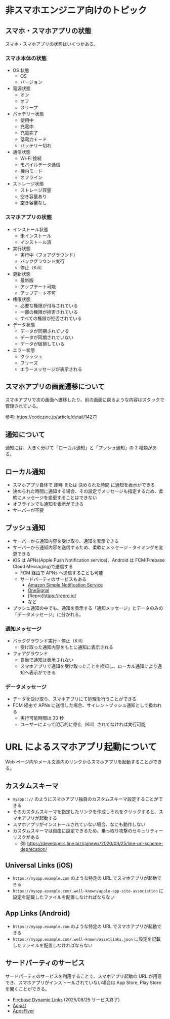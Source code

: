 # 非スマホエンジニア向けのトピック

## スマホ・スマホアプリの状態

スマホ・スマホアプリの状態はいくつかある。

### スマホ本体の状態

- OS 状態
  - OS
  - バージョン
- 電源状態
  - オン
  - オフ
  - スリープ
- バッテリー状態
  - 使用中
  - 充電中
  - 充電完了
  - 低電力モード
  - バッテリー切れ
- 通信状態
  - Wi-Fi 接続
  - モバイルデータ通信
  - 機内モード
  - オフライン
- ストレージ状態
  - ストレージ容量
  - 空き容量あり
  - 空き容量なし

### スマホアプリの状態

- インストール状態
  - 未インストール
  - インストール済
- 実行状態
  - 実行中（フォアグラウンド）
  - バックグラウンド実行
  - 停止（Kill）
- 更新状態
  - 最新版
  - アップデート可能
  - アップデート不可
- 権限状態
  - 必要な権限が付与されている
  - 一部の権限が拒否されている
  - すべての権限が拒否されている
- データ状態
  - データが同期されている
  - データが同期されていない
  - データが破損している
- エラー状態
  - クラッシュ
  - フリーズ
  - エラーメッセージが表示される

## スマホアプリの画面遷移について

スマホアプリで次の画面へ遷移したり、前の画面に戻るような内容はスタックで管理されている。

参考: https://codezine.jp/article/detail/14271

## 通知について

通知には、大きく分けて「ローカル通知」と「プッシュ通知」の 2 種類がある。

## ローカル通知

- スマホアプリ自体で 即時 または 決められた時間 に通知を表示ができる
- 決められた時間に通知する場合、その設定でメッセージも指定するため、柔軟にメッセージを変更することはできない
- オフラインでも通知を表示ができる
- サーバーが不要

## プッシュ通知

- サーバーから通知内容を受け取り、通知を表示できる
- サーバーから通知内容を送信するため、柔軟にメッセージ・タイミングを変更できる
- iOS は APNs(Apple Push Notification service)、Android は FCM(Firebase Cloud Messaging)で送信する
  - FCM 経由で APNs へ送信することも可能
  - サードパーティのサービスもある
    - [Amazon Simple Notification Service](https://aws.amazon.com/jp/sns/)
    - [OneSignal](https://onesignal.com/)
    - [Repro]https://repro.io/
    - など
- プッシュ通知の中でも、通知を表示する「通知メッセージ」とデータのみの「データメッセージ」に分かれる。

### 通知メッセージ

- バックグラウンド実行・停止（Kill）
  - 受け取った通知内容をもとに通知に表示される
- フォアグラウンド
  - 自動で通知は表示されない
  - スマホアプリで通知を受け取ったことを検知し、ローカル通知により通知へ表示ができる

### データメッセージ

- データを受け取り、スマホアプリにて処理を行うことができる
- FCM 経由で APNs に送信した場合、サイレントプッシュ通知として扱われる
  - 実行可能時間は 30 秒
  - ユーザーによって明示的に停止（Kill）されてなければ実行可能

# URL によるスマホアプリ起動について

Web ページ内やメール文章内のリンクからスマホアプリを起動することができる。

## カスタムスキーマ

- `myapp:://` のようにスマホアプリ独自のカスタムスキーマ設定することができる
- そのカスタムスキーマを指定したリンクを作成しそれをクリックすると、スマホアプリが起動する
- スマホアプリがインストールされていない場合、なにも動作しない
- カスタムスキーマは自由に設定できるため、乗っ取り攻撃のセキュリティーリスクがある
  - 例: https://developers.line.biz/ja/news/2020/03/25/line-url-scheme-deprecation/

## Universal Links (iOS)

- `https://myapp.example.com` のような特定の URL でスマホアプリが起動できる
- `https://myapp.example.com/.well-known/apple-app-site-association` に設定を記載したファイルを配置しなければならない

## App Links (Android)

- `https://myapp.example.com` のような特定の URL でスマホアプリが起動できる
- `https://myapp.example.com/.well-known/assetlinks.json` に設定を記載したファイルを配置しなければならない

## サードパーティのサービス

サードパーティのサービスを利用することで、スマホアプリ起動の URL が用意でき、スマホアプリがインストールされていない場合は App Store, Play Store を開くことができる。

- [Firebase Dynamic Links](https://firebase.google.com/docs/dynamic-links?hl=ja) (2025/08/25 サービス終了)
- [Adjust](https://www.adjust.com/ja/)
- [AppsFlyer](https://www.appsflyer.com/ja/)
